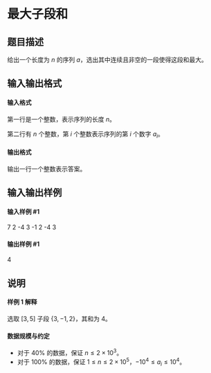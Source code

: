 
# 最大子段和
## 题目描述
给出一个长度为 $n$ 的序列 $a$，选出其中连续且非空的一段使得这段和最大。

## 输入输出格式
#### 输入格式

第一行是一个整数，表示序列的长度 $n$。

第二行有 $n$ 个整数，第 $i$ 个整数表示序列的第 $i$ 个数字 $a_i$。
#### 输出格式

输出一行一个整数表示答案。
## 输入输出样例
#### 输入样例 #1
7
2 -4 3 -1 2 -4 3

#### 输出样例 #1
4
## 说明
#### 样例 1 解释

选取 $[3, 5]$ 子段 $\{3, -1, 2\}$，其和为 $4$。

#### 数据规模与约定

- 对于 $40\%$ 的数据，保证 $n \leq 2 \times 10^3$。
- 对于 $100\%$ 的数据，保证 $1 \leq n \leq 2 \times 10^5$，$-10^4 \leq a_i \leq 10^4$。

 